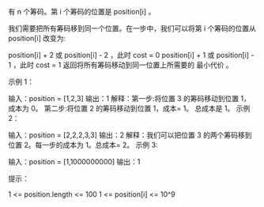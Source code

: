 有 n 个筹码。第 i 个筹码的位置是 position[i] 。

我们需要把所有筹码移到同一个位置。在一步中，我们可以将第 i 个筹码的位置从 position[i] 改变为:

position[i] + 2 或 position[i] - 2 ，此时 cost = 0
position[i] + 1 或 position[i] - 1 ，此时 cost = 1
返回将所有筹码移动到同一位置上所需要的 最小代价 。

示例 1：

输入：position = [1,2,3]
输出：1
解释：第一步:将位置 3 的筹码移动到位置 1，成本为 0。
第二步:将位置 2 的筹码移动到位置 1，成本= 1。
总成本是 1。
示例 2：

输入：position = [2,2,2,3,3]
输出：2
解释：我们可以把位置 3 的两个筹码移到位置 2。每一步的成本为 1。总成本= 2。
示例 3:

输入：position = [1,1000000000]
输出：1

提示：

1 <= position.length <= 100
1 <= position[i] <= 10^9
